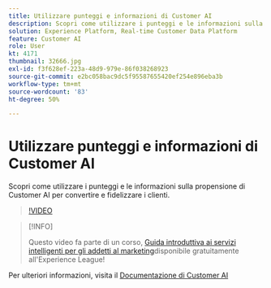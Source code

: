 ```yaml
---
title: Utilizzare punteggi e informazioni di Customer AI
description: Scopri come utilizzare i punteggi e le informazioni sulla propensione di Customer AI per convertire e fidelizzare i clienti.
solution: Experience Platform, Real-time Customer Data Platform
feature: Customer AI
role: User
kt: 4171
thumbnail: 32666.jpg
exl-id: f3f628ef-223a-48d9-979e-86f038268923
source-git-commit: e2bc058bac9dc5f95587655420ef254e896eba3b
workflow-type: tm+mt
source-wordcount: '83'
ht-degree: 50%

---
```


# Utilizzare punteggi e informazioni di Customer AI

Scopri come utilizzare i punteggi e le informazioni sulla propensione di Customer AI per convertire e fidelizzare i clienti.

>[!VIDEO](https://video.tv.adobe.com/v/32666?quality=12&learn=on)

>[!INFO]
>
> Questo video fa parte di un corso, [Guida introduttiva ai servizi intelligenti per gli addetti al marketing](https://experienceleague.adobe.com/?recommended=ExperiencePlatform-U-1-2020.1.intelligentservices)disponibile gratuitamente all&#39;Experience League!

Per ulteriori informazioni, visita il [Documentazione di Customer AI](https://experienceleague.adobe.com/docs/experience-platform/intelligent-services/customer-ai/overview.html)
